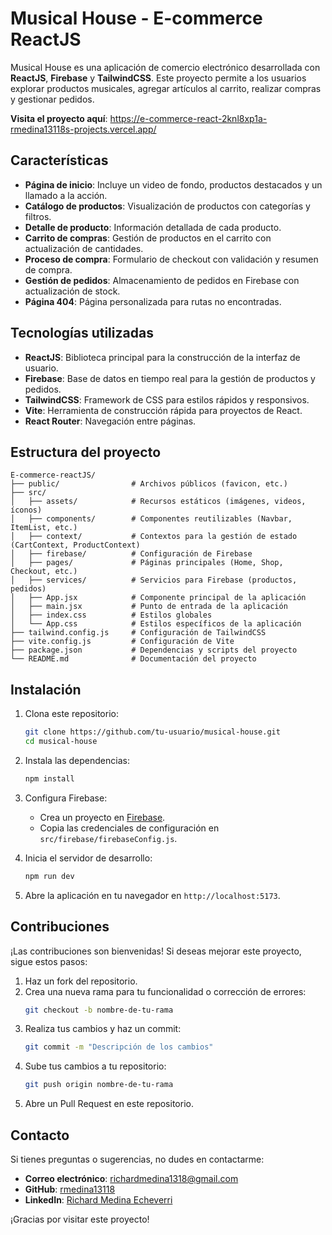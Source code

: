 # Musical House - E-commerce ReactJS

Musical House es una aplicación de comercio electrónico desarrollada con **ReactJS**, **Firebase** y **TailwindCSS**. Este proyecto permite a los usuarios explorar productos musicales, agregar artículos al carrito, realizar compras y gestionar pedidos.

**Visita el proyecto aquí**: https://e-commerce-react-2knl8xp1a-rmedina13118s-projects.vercel.app/

## Características

- **Página de inicio**: Incluye un video de fondo, productos destacados y un llamado a la acción.
- **Catálogo de productos**: Visualización de productos con categorías y filtros.
- **Detalle de producto**: Información detallada de cada producto.
- **Carrito de compras**: Gestión de productos en el carrito con actualización de cantidades.
- **Proceso de compra**: Formulario de checkout con validación y resumen de compra.
- **Gestión de pedidos**: Almacenamiento de pedidos en Firebase con actualización de stock.
- **Página 404**: Página personalizada para rutas no encontradas.

## Tecnologías utilizadas

- **ReactJS**: Biblioteca principal para la construcción de la interfaz de usuario.
- **Firebase**: Base de datos en tiempo real para la gestión de productos y pedidos.
- **TailwindCSS**: Framework de CSS para estilos rápidos y responsivos.
- **Vite**: Herramienta de construcción rápida para proyectos de React.
- **React Router**: Navegación entre páginas.

## Estructura del proyecto

```
E-commerce-reactJS/
├── public/                # Archivos públicos (favicon, etc.)
├── src/
│   ├── assets/            # Recursos estáticos (imágenes, videos, íconos)
│   ├── components/        # Componentes reutilizables (Navbar, ItemList, etc.)
│   ├── context/           # Contextos para la gestión de estado (CartContext, ProductContext)
│   ├── firebase/          # Configuración de Firebase
│   ├── pages/             # Páginas principales (Home, Shop, Checkout, etc.)
│   ├── services/          # Servicios para Firebase (productos, pedidos)
│   ├── App.jsx            # Componente principal de la aplicación
│   ├── main.jsx           # Punto de entrada de la aplicación
│   ├── index.css          # Estilos globales
│   └── App.css            # Estilos específicos de la aplicación
├── tailwind.config.js     # Configuración de TailwindCSS
├── vite.config.js         # Configuración de Vite
├── package.json           # Dependencias y scripts del proyecto
└── README.md              # Documentación del proyecto
```

## Instalación

1. Clona este repositorio:
   ```bash
   git clone https://github.com/tu-usuario/musical-house.git
   cd musical-house
   ```

2. Instala las dependencias:
   ```bash
   npm install
   ```

3. Configura Firebase:
   - Crea un proyecto en [Firebase](https://firebase.google.com/).
   - Copia las credenciales de configuración en `src/firebase/firebaseConfig.js`.

4. Inicia el servidor de desarrollo:
   ```bash
   npm run dev
   ```

5. Abre la aplicación en tu navegador en `http://localhost:5173`.

## Contribuciones

¡Las contribuciones son bienvenidas! Si deseas mejorar este proyecto, sigue estos pasos:

1. Haz un fork del repositorio.
2. Crea una nueva rama para tu funcionalidad o corrección de errores:
    ```bash
    git checkout -b nombre-de-tu-rama
    ```
3. Realiza tus cambios y haz un commit:
    ```bash
    git commit -m "Descripción de los cambios"
    ```
4. Sube tus cambios a tu repositorio:
    ```bash
    git push origin nombre-de-tu-rama
    ```
5. Abre un Pull Request en este repositorio.


## Contacto

Si tienes preguntas o sugerencias, no dudes en contactarme:

- **Correo electrónico**: richardmedina1318@gmail.com
- **GitHub**: [rmedina13118](https://github.com/rmedina13118)
- **LinkedIn**: [Richard Medina Echeverri](https://www.linkedin.com/in/rich-code-web-developer/)


¡Gracias por visitar este proyecto!

